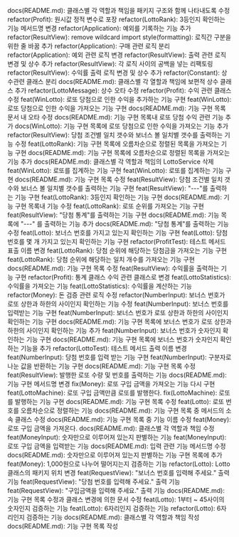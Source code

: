 docs(README.md): 클래스별 각 역할과 책임을 패키지 구조와 함께 나타내도록 수정
refactor(Profit): 원시값 정적 변수로 포장
refactor(LottoRank): 3등인지 확인하는 기능 메서드명 변경
refactor(Application): 예외를 기록하는 기능 추가
refactor(ResultView): remove wildcard import
style(formatting): 로직간 구분을 위한 줄 바꿈 추가
refactor(Application): 구매 관련 로직 분리
refactor(Application): 예외 관련 로직 변경
refactor(ResultView): 출력 관련 로직 변경 및 상수 추가
refactor(ResultView): 각 로직 사이의 공백을 넣는 리팩토링
refactor(ResultView): 수익률 출력 로직 변경 및 상수 추가
refactor(Constant): 상수관련 클래스 분리
docs(README.md): 클래스별 각 열할과 책임에 보편적 상수 클래스 추가
refactor(LottoMessage): 상수 오타 수정
refactor(Profit): 수익 관련 클래스 수정
feat(WinLotto): 로또 당첨으로 인한 수익을 추가하는 기능 구현
feat(WinLotto): 로또 당첨으로 인한 수익을 가져오는 기능 구현
docs(README.md): 기능 구현 목록 문서 내 오타 수정
docs(README.md): 기능 구현 목록내 로또 당첨 수익 관련 기능 추가
docs(WinLotto): 기능 구현 목록에 로또 당첨으로 인한 수익을 가져오는 기능 추가
refactor(ResultView): 당첨 조건별 일치 갯수와 보너스 볼 일치별 갯수를 출력하는 기능 수정
feat(LottoRank): 기능 구현 목록에 오름차순으로 정렬된 목록을 가져오는 기능 구현
docs(README.md): 기능 구현 목록에 오름차순으로 정렬된 목록을 가져오는 기능 추가
docs(README.md): 클래스별 각 역할과 책임의 LottoService 삭제
feat(WinLotto): 로또를 집계하는 기능 구현
feat(WinLotto): 로또를 집계하는 기능 구현
docs(README.md): 기능 구현 목록 수정
feat(ResultView): 당첨 조건별 일치 갯수와 보너스 볼 일치별 갯수를 출력하는 기능 구현
feat(ResultView): "---"를 출력하는 기능 구현
feat(LottoRank): 3등인지 확인하는 기능 구현
docs(README.md): 기능 구현 목록내 기능 수정
feat(LottoRank): 로또 순위를 가져오는 기능 구현
feat(ResultView): "당첨 통계"를 출력하는 기능 구현
docs(README.md): 기능 목록에 "---" 를 출력하는 기능 추가
docs(README.md): "당첨 통계"를 출력하는 기능 수정
feat(Lotto): 보너스 번호를 가지고 있는지 확인하는 기능 구현
feat(Lotto): 당첨 번호를 몇 개 가지고 있는지 확인하는 기능 구현
refactor(ProfitTest): 테스트 메서드 표출 이름 변경
feat(LottoRank): 당첨 순위에 해당하는 당첨금을 가져오는 기능 구현
feat(LottoRank): 당첨 순위에 해당하는 일치 개수를 가져오는 기능 구현
docs(README.md): 기능 구현 목록 수정
feat(ResultView): 수익률을 출력하는 기능 구현
refactor(Profit): 통계 클래스 수익 관련 클래스로 변경
feat(LottoStatistics): 수익률을 가져오는 기능
feat(LottoStatistics): 수익률을 계산하는 기능
refactor(Money): 돈 검증 관련 로직 수정
refactor(NumberInput): 보너스 번호가 로또 상한과 하한의 사이인지 확인하는 기능 수정
feat(NumberInput): 보너스 번호를 입력받는 기능 구현
feat(NumberInput): 보너스 번호가 로또 상한과 하한의 사이인지 확인하는 기능 구현
docs(README.md): 기능 구현 목록에 보너스 번호가 로또 상한과 하한의 사이인지 확인하는 기능 추가
feat(NumberInput): 보너스 번호가 숫자인지 확인하는 기능 구현
docs(README.md): 기능 구현 목록에 보너스 번호가 숫자인지 확인하는 기능을 추가
refactor(LottoTest): 테스트 메서드 출력 이름 변경
feat(NumberInput): 당첨 번호를 입력 받는 기능 구현
feat(NumberInput): 구분자로 나눈 값을 반환하는 기능 구현
docs(README.md): 기능 구현 목록 수정
feat(ResultView): 발행한 로또 수량 및 번호를 출력하는 기능
docs(README.md): 기능 구현 메서드명 변경
fix(Money): 로또 구입 금액을 가져오는 기능 다시 구현
feat(LottoMachine): 로또 구입 금액만큼 로또를 발행한다.
fix(LottoMachine): 로또를 발행하는 기능 구현
docs(README.md): 기능 구현 목록 수정
feat(Lotto): 로또 번호를 오름차순으로 정렬하는 기능
docs(README.md): 기능 구현 목록 중 메서드의 소속 클래스 수정
docs(README.md): 기능 구현 목록 중 기능 이름 수정
feat(Money): 로또 구입 금액을 가져온다.
docs(README.md): 클래스별 각 역할과 책임 수정
feat(MoneyInput): 숫자만으로 이루어져 있는지 판별하는 기능
feat(MoneyInput): 로또 구입 금액을 입력받는 기능
docs(README.md): 입력 관련 기능 메서드명 수정
docs(README.md): 숫자만으로 이루어져 있는지 판별하는 기능 구현 목록에 추가
feat(Money): 1,000원으로 나누어 떨어지는지 검증하는 기능
refactor(Lotto): Lotto 클래스의 패키지 위치 변경
feat(RequestView): "보너스 번호를 입력해 주세요." 출력 기능
feat(RequestView): "당첨 번호를 입력해 주세요." 출력 기능
feat(RequestView): "구입금액을 입력해 주세요." 출력 기능
docs(README.md): 기능 구현 목록 수정과 클래스 변경에 의한 문서 수정
feat(Lotto): 1부터 ~ 45사이의 숫자인지 검증하는 기능
feat(Lotto): 6자리인지 검증하는 기능
refactor(Lotto): 6자리인지 검증하는 기능
docs(README.md): 클래스별 각 역할과 책임 작성
docs(README.md): 기능 구현 목록 작성